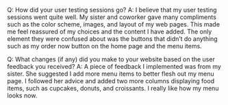Q: How did your user testing sessions go?
A: I believe that my user testing sessions went quite well. My sister and coworker gave many compliments such as the color scheme, images, and layout of my web pages. This made me feel reassured of my choices and the content I have added. The only element they were confused about was the buttons that didn’t do anything such as my order now button on the home page and the menu items. 


Q: What changes (if any) did you make to your website based on the user feedback you received?
A: A piece of feedback I implemented was from my sister. She suggested I add more menu items to better flesh out my menu page. I followed her advice and added two more columns displaying food items, such as cupcakes, donuts, and croissants. I really like how my menu looks now. 
